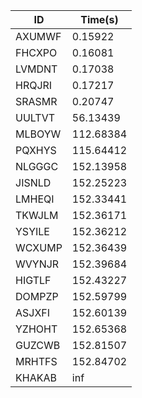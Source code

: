 |ID|Time(s)|
|-|-|
|AXUMWF|0.15922|
|FHCXPO|0.16081|
|LVMDNT|0.17038|
|HRQJRI|0.17217|
|SRASMR|0.20747|
|UULTVT|56.13439|
|MLBOYW|112.68384|
|PQXHYS|115.64412|
|NLGGGC|152.13958|
|JISNLD|152.25223|
|LMHEQI|152.33441|
|TKWJLM|152.36171|
|YSYILE|152.36212|
|WCXUMP|152.36439|
|WVYNJR|152.39684|
|HIGTLF|152.43227|
|DOMPZP|152.59799|
|ASJXFI|152.60139|
|YZHOHT|152.65368|
|GUZCWB|152.81507|
|MRHTFS|152.84702|
|KHAKAB|inf|
